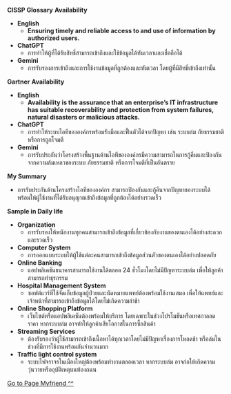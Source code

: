 **CISSP Glossary**
**Availability**
- **English**
  - **Ensuring timely and reliable access to and use of information by authorized users.**
- **ChatGPT**
  - การทำให้ผู้ที่ได้รับสิทธิ์สามารถเข้าถึงและใช้ข้อมูลได้ทันเวลาและเชื่อถือได้
- **Gemini**
  - การรับรองการเข้าถึงและการใช้งานข้อมูลที่ถูกต้องและทันเวลา โดยผู้ที่มีสิทธิ์เข้าถึงเท่านั้น
 
**Gartner**
**Availability**
- **English**
  - **Availability is the assurance that an enterprise’s IT infrastructure has suitable recoverability and protection from system failures, natural disasters or malicious attacks.**
- **ChatGPT**
  - การทำให้ระบบไอทีขององค์กรพร้อมรับมือและฟื้นตัวได้จากปัญหา เช่น ระบบล่ม ภัยธรรมชาติ หรือการถูกโจมตี
- **Gemini**
  - การรับประกันว่าโครงสร้างพื้นฐานด้านไอทีขององค์กรมีความสามารถในการกู้คืนและป้องกันจากความล้มเหลวของระบบ ภัยธรรมชาติ หรือการโจมตีที่เป็นอันตราย

**My Summary**
- การรับประกันด้านโครงสร้างไอทีขององค์กร สามารถป้องกันและกู้คืนจากปัญหาของระบบได้ พร้อมให้ผู้ใช้งานที่ได้รับอนุญาตเข้าถึงข้อมูลที่ถูกต้องได้อย่างรวดเร็ว

**Sample in Daily life**
- **Organization**
  - การรับรองให้พนักงานทุกคนสามารถเข้าถึงข้อมูลที่เกี่ยวข้องกับงานของตนเองได้อย่างสะดวกและรวดเร็ว
- **Computer System**
  - การออกแบบระบบให้ผู้ใช้แต่ละคนสามารถเข้าถึงข้อมูลส่วนตัวของตนเองได้อย่างปลอดภัย
- **Online Banking**
  - แอปพลิเคชันธนาคารสามารถใช้งานได้ตลอด 24 ชั่วโมงโดยไม่มีปัญหาระบบล่ม เพื่อให้ลูกค้าสามารถทำธุรกรรม
- **Hospital Management System**
  - ซอฟต์แวร์ที่ใช้จัดเก็บข้อมูลผู้ป่วยและนัดหมายแพทย์ต้องพร้อมใช้งานเสมอ เพื่อให้แพทย์และเจ้าหน้าที่สามารถเข้าถึงข้อมูลได้โดยไม่เกิดความล่าช้า
- **Online Shopping Platform**
  - เว็บไซต์หรือแอปพลิเคชันต้องพร้อมให้บริการ โดยเฉพาะในช่วงโปรโมชันหรือเทศกาลลดราคา หากระบบล่ม อาจทำให้ลูกค้าเสียโอกาสในการซื้อสินค้า
- **Streaming Services**
  - ต้องรับรองว่าผู้ใช้สามารถเข้าถึงเนื้อหาได้ทุกเวลาโดยไม่มีปัญหาเรื่องการโหลดช้า หรือล่มในช่วงที่มีการใช้งานพร้อมกันจำนวนมาก
- **Traffic light control system**
  - ระบบไฟจราจรในเมืองใหญ่ต้องพร้อมทำงานตลอดเวลา หากระบบล่ม อาจก่อให้เกิดความวุ่นวายหรืออุบัติเหตุบนท้องถนน
 

<a href="https://google.com"> Go to Page Myfriend ^^ </a>
